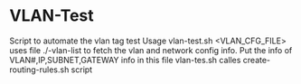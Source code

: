 # VLAN-Test
Script to automate the vlan tag test
Usage vlan-test.sh <test-vm-name> <VLAN_CFG_FILE> <server-name>
uses file ./<site-name>-vlan-list to fetch the vlan and network config info. Put the info of VLAN#,IP,SUBNET,GATEWAY info in this file
vlan-tes.sh calles create-routing-rules.sh script
